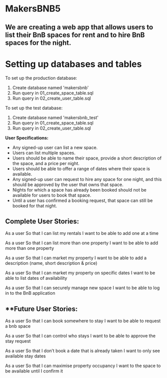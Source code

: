 # MakersBNB5

We are creating a web app that allows users to list their BnB spaces for rent and to hire BnB spaces for the night.
----

# Setting up databases and tables

To set up the production database:
1. Create database named 'makersbnb'
2. Run query in 01_create_space_table.sql
3. Run query in 02_create_user_table.sql

To set up the test database:
1. Create database named 'makersbnb_test'
2. Run query in 01_create_space_table.sql
3. Run query in 02_create_user_table.sql
 
**User Specifications:**

* Any signed-up user can list a new space.
* Users can list multiple spaces. 
* Users should be able to name their space, provide a short description of the space, and a price per night.
* Users should be able to offer a range of dates where their space is available.
* Any signed-up user can request to hire any space for one night, and this should be approved by the user that owns that space.
* Nights for which a space has already been booked should not be available for users to book that space.
* Until a user has confirmed a booking request, that space can still be booked for that night. 

Complete User Stories:
----

As a user 
So that I can list my rentals
I want to be able to add one at a time

As a user
So that I can list more than one property
I want to be able to add more than one property

As a user
So that I can market my property 
I want to be able to add a description (name, short description & price)

As a user
So that I can market my property on specific dates
I want to be able to list dates of availability

As a user
So that I can securely manage new space
I want to be able to log in to the BnB application


**Future User Stories:
----

As a user 
So that I can book somewhere to stay
I want to be able to request a bnb space

As a user
So that I can control who stays 
I want to be able to approve the stay request

As a user
So that I don’t book a date that is already taken
I want to only see available stay dates 

As a user
So that I can maximise property occupancy
I want to the space to be available until I confirm it 


